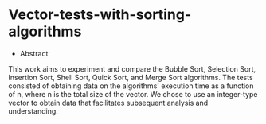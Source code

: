 # Vector-tests-with-sorting-algorithms

- Abstract

This work aims to experiment and compare the Bubble Sort, Selection Sort, Insertion Sort, Shell Sort, Quick Sort, and Merge Sort algorithms. The tests consisted of obtaining data on the algorithms' execution time as a function of n, where n is the total size of the vector. We chose to use an integer-type vector to obtain data that facilitates subsequent analysis and understanding.
